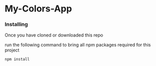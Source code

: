 # My-Colors-App



### Installing

Once you have cloned or downloaded this repo

run the following command to bring all npm packages required for this project

```
npm install 
```
